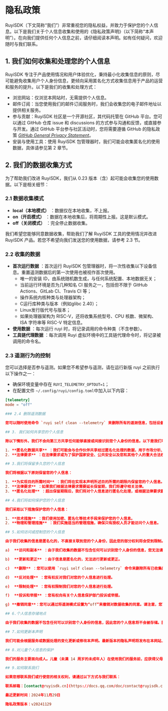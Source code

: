 # 隐私政策

RuyiSDK（下文简称“我们”）非常重视您的隐私权益，并致力于保护您的个人信息。以下是我们关于个人信息收集和使用的《隐私政策声明》（以下简称“本声明”）。在向我们提供任何个人信息之前，请仔细阅读本声明。如有任何疑问，欢迎随时与我们联系。

## 1. 我们如何收集和处理您的个人信息

RuyiSDK 专注于产品使用情况和用户体验优化，秉持最小化收集信息的原则，尽可能避免收集用户个人身份信息，更倾向采用匿名化方式收集信息用于产品的运营和服务的提升。以下是我们的收集和处理方式：

- 浏览网站：仅浏览本网站时，无需提供个人信息。
- 邮件订阅：当您使用我们的邮件订阅服务时，我们会收集您的电子邮件地址以提供相关服务。
- 参与贡献：RuyiSDK 社区是一个开源社区，其代码托管在 GitHub 平台。您可以通过 GitHub 仓库 issue 和 discussions 的方式参与沟通和反馈，或直接参与开发。通过 GitHub 平台参与社区活动时，您将需要遵循 GitHub 的隐私政策 [*GitHub General Privacy Statement*](https://docs.github.com/en/site-policy/privacy-policies/github-general-privacy-statement)。
- 安装与使用工具：使用 RuyiSDK 包管理器时，我们可能会收集匿名化的使用数据，具体请参见第 2 章节。

## 2. 我们的数据收集方式

为了帮助我们改进 RuyiSDK，我们从 0.23 版本（含）起可能会收集您的使用数据。以下是相关细节：

### 2.1 数据收集模式

* **local（本地模式）** ：数据仅在本地收集，不上报。
* **on（开启模式）** ：数据在本地收集后，将周期性上报。这是默认模式。
* **off（关闭模式）** ：完全停止数据收集。

我们希望您能够同意数据收集，帮助我们了解 RuyiSDK 工具的使用情况并改进 RuyiSDK 产品。若您不希望向我们发送您的使用数据，请参考 2.3 节。

### 2.2 收集的数据

* **首次运行数据** ：首次运行 RuyiSDK 包管理器时，将一次性收集以下设备信息。重置遥测数据后的第一次使用也被视作首次使用。
  * 唯一的安装 ID，由系统随机数生成，与任何系统配置、本地数据无关；
  * 当前运行环境是否为几种知名 CI 服务之一，包括但不限于 GitHub Actions、GitLab CI、Travis CI 等；
  * 操作系统内核种类与处理器架构；
  * C运行库种类与版本（例如glibc 2.40）；
  * Linux发行版代号与版本；
  * 如果处理器架构为 RISC-V，还将收集系统型号、CPU 核数、微架构、ISA 字符串等 RISC-V 特定信息。
* **使用数据** ：每次运行 ruyi 时，将记录调用的命令种类（不含参数）。
* **工具链代理数据** ：每次调用 Ruyi 虚拟环境中的工具链代理命令时，将记录被调用的命令名。

### 2.3 遥测行为的控制

您可以选择是否参与遥测。如果您不希望参与遥测，请在运行新版 ruyi 之前执行以下操作之一：

* 确保环境变量中存在 `RUYI_TELEMETRY_OPTOUT=1`；
* 在配置文件 `~/.config/ruyi/config.toml`中加入以下内容：

```toml
[telemetry]
mode = "off"

### 2.4 删除遥测数据

您可以随时使用命令 `ruyi self clean --telemetry` 来删除所有的遥测信息，包括设备信息。

## 3. 我们如何共享您的个人信息

除以下情形外，我们不会向第三方共享任何能够直接或间接识别您个人身份的信息。以下是我们可能共享信息的情形：

1. **匿名化数据共享** ：我们可能会与合作伙伴共享经过匿名化处理的数据，用于市场分析、产品改进等目的。这些数据不包含任何可以识别您个人身份的信息。
2. **法律要求** ：在法律要求或为了保护国家安全、公共安全以及您和其他个人的重大合法权益的情况下，我们可能会根据法律要求共享信息。

## 3.我们将保留多久您的个人信息

我们将根据以下原则保留您的个人信息：

1. **为实现目的所需时间** ：我们将在实现本声明所述目的所需的期限内保留您的个人信息。
2. **法律要求** ：如果我们根据法律要求需要延长保留期，我们将遵守相关法律。
3. **匿名化处理** ：超出保留期限后，我们将对个人信息进行匿名化处理，或根据法律要求删除。

## 4.我们将如何保护您的个人信息

我们采取以下措施保护您的个人信息：

1. **技术措施** ：我们使用加密、匿名化等技术手段来保护您的个人信息。
2. **物理和管理措施** ：我们实施适当的管理措施，确保只有授权人员才能访问个人信息。

## 5.如何访问或控制您的个人信息

由于我们收集的信息是匿名化的，不直接关联到您的个人身份，因此您的部分权利将会受到限制。但是，我们仍然承诺尊重您的隐私权益：

a)  **访问和副本** ：由于我们收集的数据不包含任何可以识别您个人身份的信息，您无法请求访问或获取具体个人信息，但可以查看我们收集的数据类型。

b)  **更新和更正** ：由于信息是匿名化的，无法进行更新或更正。

c)  **删除** ：您可以使用 `ruyi self clean --telemetry` 命令来删除所有已收集的遥测数据。

d)  **反对处理** ：您有权反对我们对您的个人信息进行处理。

e)  **限制处理** ：您有权限制我们对您的个人信息进行处理。

f)  **投诉和举报** ：您有权向有关个人信息保护部门投诉或举报。

g) **撤销同意**：您可以通过将遥测模式设置为“off”来撤销对数据收集的同意。请注意，您可以改变您授权我们继续收集个人信息的范围或撤回您的授权，但您撤回同意或授权的决定，不会影响此前基于您的授权而开展的个人信息处理行为。

## 6.个人信息存储地点

由于我们收集的数据不包含任何可以识别您个人身份的信息，因此您的个人信息将不会被存储。匿名化处理后的数据将被存储在中华人民共和国境内符合法律法规要求的服务器上。

## 7.如何更新本声明

我们可能会根据服务或数据处理的变化更新或修改本声明。最新版本的隐私声明将发布在本网站上，并自发布时立即生效。建议您定期查看本声明以了解任何更改。

## 8.对儿童个人信息的保护

我们的服务主要面向成人。儿童（未满 14 周岁的未成年人）在使用我们的服务前，应获得父母或监护人的同意。

## 9.如何联系我们

如果您想联系我们或行使您的相关权利，请通过以下方式与我们联系：

联系邮箱：[contact@ruyisdk.cn](https://docs.qq.com/doc/contact@ruyisdk.cn)

最近更新时间：2024年11月29日

隐私政策版本：v20241129
